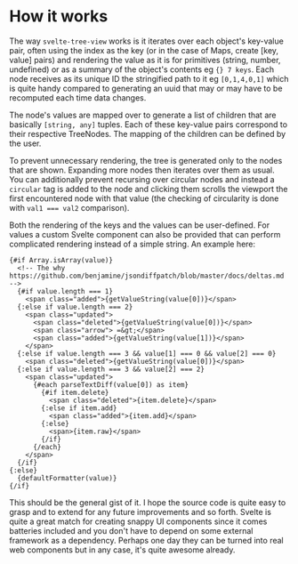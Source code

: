 # How it works

The way `svelte-tree-view` works is it iterates over each object's key-value pair, often using the index as the key (or in the case of Maps, create [key, value] pairs) and rendering the value as it is for primitives (string, number, undefined) or as a summary of the object's contents eg `{} 7 keys`. Each node receives as its unique ID the stringified path to it eg `[0,1,4,0,1]` which is quite handy compared to generating an uuid that may or may have to be recomputed each time data changes.

The node's values are mapped over to generate a list of children that are basically `[string, any]` tuples. Each of these key-value pairs correspond to their respective TreeNodes. The mapping of the children can be defined by the user.

To prevent unnecessary rendering, the tree is generated only to the nodes that are shown. Expanding more nodes then iterates over them as usual. You can additionally prevent recursing over circular nodes and instead a `circular` tag is added to the node and clicking them scrolls the viewport the first encountered node with that value (the checking of circularity is done with `val1 === val2` comparison).

Both the rendering of the keys and the values can be user-defined. For values a custom Svelte component can also be provided that can perform complicated rendering instead of a simple string. An example here:

```tsx
{#if Array.isArray(value)}
  <!-- The why https://github.com/benjamine/jsondiffpatch/blob/master/docs/deltas.md -->
  {#if value.length === 1}
    <span class="added">{getValueString(value[0])}</span>
  {:else if value.length === 2}
    <span class="updated">
      <span class="deleted">{getValueString(value[0])}</span>
      <span class="arrow"> =&gt;</span>
      <span class="added">{getValueString(value[1])}</span>
    </span>
  {:else if value.length === 3 && value[1] === 0 && value[2] === 0}
    <span class="deleted">{getValueString(value[0])}</span>
  {:else if value.length === 3 && value[2] === 2}
    <span class="updated">
      {#each parseTextDiff(value[0]) as item}
        {#if item.delete}
          <span class="deleted">{item.delete}</span>
        {:else if item.add}
          <span class="added">{item.add}</span>
        {:else}
          <span>{item.raw}</span>
        {/if}
      {/each}
    </span>
  {/if}
{:else}
  {defaultFormatter(value)}
{/if}
```

This should be the general gist of it. I hope the source code is quite easy to grasp and to extend for any future improvements and so forth. Svelte is quite a great match for creating snappy UI components since it comes batteries included and you don't have to depend on some external framework as a dependency. Perhaps one day they can be turned into real web components but in any case, it's quite awesome already.
